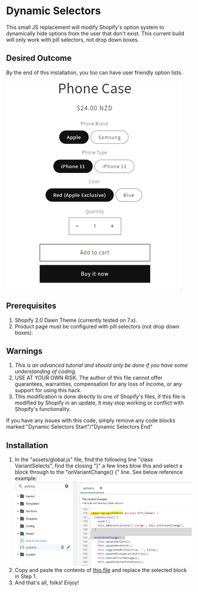 # Dynamic Selectors
This small JS replacement will modify Shopify's option system to dynamically hide options from the user that don't exist. This current build will only work with pill selectors, not drop down boxes.

## Desired Outcome
By the end of this installation, you too can have user friendly option lists.

![Dynamic Selectors in action](/dynamic-selectors.gif?v=2)

## Prerequisites
1. Shopify 2.0 Dawn Theme (currently tested on 7.x).
2. Product page must be configured with pill selectors (not drop down boxes).

## Warnings
1. *This is an advanced tutorial and should only be done if you have some understanding of coding.* 
2. USE AT YOUR OWN RISK. The author of this file cannot offer guarantees, warranties, compensation for any loss of income, or any support for using this hack.
3. This modification is done directly to one of Shopify's files, if this file is modified by Shopify in an update, it may stop working or conflict with Shopify's functionality. 

If you have any issues with this code, simply remove any code blocks marked "Dynamic Selectors Start"/"Dynamic Selectors End"

## Installation
1. In the "assets/global.js" file, find the following line "class VariantSelects", find the closing "}" a few lines blow this and select a block through to the "onVariantChange() {" line. See below reference example:
![Step 1](/dynamic-selects-step-1.png?v=1)
2. Copy and paste the contents of [this file](/global-addition.js) and replace the selected block in Step 1.
3. And that's all, folks! Enjoy!

